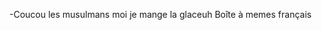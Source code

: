 -Coucou les musulmans moi je mange la glaceuh
Boîte à memes français
<!---
LeVraiBambi/LeVraiBambi is a ✨ special ✨ repository because its `README.md` (this file) appears on your GitHub profile.
You can click the Preview link to take a look at your changes.
--->
